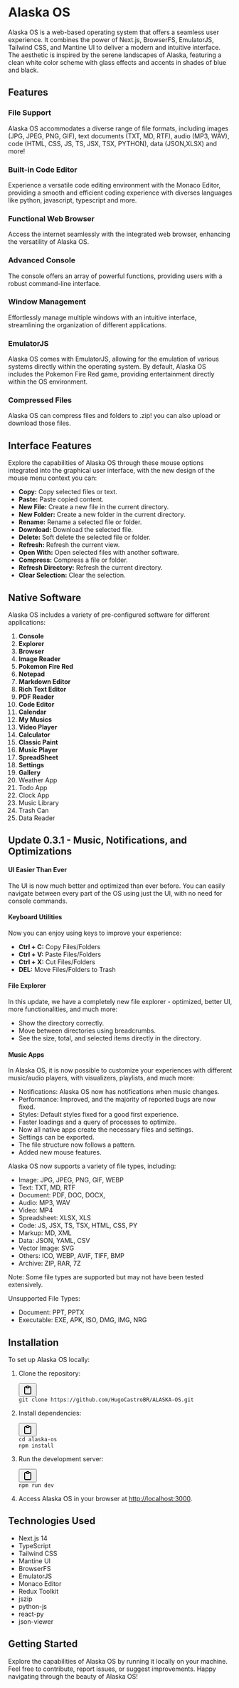 # Alaska OS

Alaska OS is a web-based operating system that offers a seamless user experience. It combines the power of Next.js, BrowserFS, EmulatorJS, Tailwind CSS, and Mantine UI to deliver a modern and intuitive interface. The aesthetic is inspired by the serene landscapes of Alaska, featuring a clean white color scheme with glass effects and accents in shades of blue and black.

## Features

### File Support

Alaska OS accommodates a diverse range of file formats, including images (JPG, JPEG, PNG, GIF), text documents (TXT, MD, RTF), audio (MP3, WAV), code (HTML, CSS, JS, TS, JSX, TSX, PYTHON), data (JSON,XLSX) and more!

### Built-in Code Editor

Experience a versatile code editing environment with the Monaco Editor, providing a smooth and efficient coding experience with diverses languages like python, javascript, typescript and more.

### Functional Web Browser

Access the internet seamlessly with the integrated web browser, enhancing the versatility of Alaska OS.

### Advanced Console

The console offers an array of powerful functions, providing users with a robust command-line interface.

### Window Management

Effortlessly manage multiple windows with an intuitive interface, streamlining the organization of different applications.

### EmulatorJS

Alaska OS comes with EmulatorJS, allowing for the emulation of various systems directly within the operating system. By default, Alaska OS includes the Pokemon Fire Red game, providing entertainment directly within the OS environment.

### Compressed Files

Alaska OS can compress files and folders to .zip! you can also upload or download those files.

## Interface Features

Explore the capabilities of Alaska OS through these mouse options integrated into the graphical user interface, with the new design of the mouse menu context you can:

* **Copy:** Copy selected files or text.
* **Paste:** Paste copied content.
* **New File:** Create a new file in the current directory.
* **New Folder:** Create a new folder in the current directory.
* **Rename:** Rename a selected file or folder.
* **Download:** Download the selected file.
* **Delete:** Soft delete the selected file or folder.
* **Refresh:** Refresh the current view.
* **Open With:** Open selected files with another software.
* **Compress:** Compress a file or  folder.
* **Refresh Directory:** Refresh the current directory.
* **Clear Selection:** Clear the selection.

## Native Software

Alaska OS includes a variety of pre-configured software for different applications:

1. **Console**
2. **Explorer**
3. **Browser**
4. **Image Reader**
5. **Pokemon Fire Red**
6. **Notepad**
7. **Markdown Editor**
8. **Rich Text Editor**
9. **PDF Reader**
10. **Code Editor**
11. **Calendar**
12. **My Musics**
13. **Video Player**
14. **Calculator**
15. **Classic Paint**
16. **Music Player**
17. **SpreadSheet**
18. **Settings**
19. **Gallery**
20. Weather App
21. Todo App
22. Clock App
23. Music Library
24. Trash Can
25. Data Reader


## Update 0.3.1 - Music, Notifications, and Optimizations

#### UI Easier Than Ever

The UI is now much better and optimized than ever before. You can easily navigate between every part of the OS using just the UI, with no need for console commands.

#### Keyboard Utilities

Now you can enjoy using keys to improve your experience:

* **Ctrl + C:** Copy Files/Folders
* **Ctrl + V:** Paste Files/Folders
* **Ctrl + X:** Cut Files/Folders
* **DEL:** Move Files/Folders to Trash

#### File Explorer

In this update, we have a completely new file explorer - optimized, better UI, more functionalities, and much more:

* Show the directory correctly.
* Move between directories using breadcrumbs.
* See the size, total, and selected items directly in the directory.

#### Music Apps

In Alaska OS, it is now possible to customize your experiences with different music/audio players, with visualizers, playlists, and much more:

* Notifications: Alaska OS now has notifications when music changes.
* Performance: Improved, and the majority of reported bugs are now fixed.
* Styles: Default styles fixed for a good first experience.
* Faster loadings and a query of processes to optimize.
* Now all native apps create the necessary files and settings.
* Settings can be exported.
* The file structure now follows a pattern.
* Added new mouse features.

Alaska OS now supports a variety of file types, including:

* Image: JPG, JPEG, PNG, GIF, WEBP
* Text: TXT, MD, RTF
* Document: PDF, DOC, DOCX,
* Audio: MP3, WAV
* Video: MP4
* Spreadsheet: XLSX, XLS
* Code: JS, JSX, TS, TSX, HTML, CSS, PY
* Markup: MD, XML
* Data: JSON, YAML, CSV
* Vector Image: SVG
* Others: ICO, WEBP, AVIF, TIFF, BMP
* Archive: ZIP, RAR, 7Z

Note: Some file types are supported but may not have been tested extensively.

Unsupported File Types:

* Document: PPT, PPTX
* Executable: EXE, APK, ISO, DMG, IMG, NRG

## Installation

To set up Alaska OS locally:

1. Clone the repository:
   <pre><div class="bg-black rounded-md"><div class="flex items-center relative text-gray-200 bg-gray-800 gizmo:dark:bg-token-surface-primary px-4 py-2 text-xs font-sans justify-between rounded-t-md"><span></span><button class="flex ml-auto gizmo:ml-0 gap-1 items-center"><svg width="24" height="24" viewBox="0 0 24 24" fill="none" xmlns="http://www.w3.org/2000/svg" class="icon-sm"><path fill-rule="evenodd" clip-rule="evenodd" d="M12 4C10.8954 4 10 4.89543 10 6H14C14 4.89543 13.1046 4 12 4ZM8.53513 4C9.22675 2.8044 10.5194 2 12 2C13.4806 2 14.7733 2.8044 15.4649 4H17C18.6569 4 20 5.34315 20 7V19C20 20.6569 18.6569 22 17 22H7C5.34315 22 4 20.6569 4 19V7C4 5.34315 5.34315 4 7 4H8.53513ZM8 6H7C6.44772 6 6 6.44772 6 7V19C6 19.5523 6.44772 20 7 20H17C17.5523 20 18 19.5523 18 19V7C18 6.44772 17.5523 6 17 6H16C16 7.10457 15.1046 8 14 8H10C8.89543 8 8 7.10457 8 6Z" fill="currentColor"></path></svg></button></div><div class="p-4 overflow-y-auto"><code class="!whitespace-pre hljs language-bash">git clone https://github.com/HugoCastroBR/ALASKA-OS.git
   </code></div></div></pre>
2. Install dependencies:
   <pre><div class="bg-black rounded-md"><div class="flex items-center relative text-gray-200 bg-gray-800 gizmo:dark:bg-token-surface-primary px-4 py-2 text-xs font-sans justify-between rounded-t-md"><span></span><button class="flex ml-auto gizmo:ml-0 gap-1 items-center"><svg width="24" height="24" viewBox="0 0 24 24" fill="none" xmlns="http://www.w3.org/2000/svg" class="icon-sm"><path fill-rule="evenodd" clip-rule="evenodd" d="M12 4C10.8954 4 10 4.89543 10 6H14C14 4.89543 13.1046 4 12 4ZM8.53513 4C9.22675 2.8044 10.5194 2 12 2C13.4806 2 14.7733 2.8044 15.4649 4H17C18.6569 4 20 5.34315 20 7V19C20 20.6569 18.6569 22 17 22H7C5.34315 22 4 20.6569 4 19V7C4 5.34315 5.34315 4 7 4H8.53513ZM8 6H7C6.44772 6 6 6.44772 6 7V19C6 19.5523 6.44772 20 7 20H17C17.5523 20 18 19.5523 18 19V7C18 6.44772 17.5523 6 17 6H16C16 7.10457 15.1046 8 14 8H10C8.89543 8 8 7.10457 8 6Z" fill="currentColor"></path></svg></button></div><div class="p-4 overflow-y-auto"><code class="!whitespace-pre hljs language-bash">cd alaska-os
   npm install
   </code></div></div></pre>
3. Run the development server:
   <pre><div class="bg-black rounded-md"><div class="flex items-center relative text-gray-200 bg-gray-800 gizmo:dark:bg-token-surface-primary px-4 py-2 text-xs font-sans justify-between rounded-t-md"><span></span><button class="flex ml-auto gizmo:ml-0 gap-1 items-center"><svg width="24" height="24" viewBox="0 0 24 24" fill="none" xmlns="http://www.w3.org/2000/svg" class="icon-sm"><path fill-rule="evenodd" clip-rule="evenodd" d="M12 4C10.8954 4 10 4.89543 10 6H14C14 4.89543 13.1046 4 12 4ZM8.53513 4C9.22675 2.8044 10.5194 2 12 2C13.4806 2 14.7733 2.8044 15.4649 4H17C18.6569 4 20 5.34315 20 7V19C20 20.6569 18.6569 22 17 22H7C5.34315 22 4 20.6569 4 19V7C4 5.34315 5.34315 4 7 4H8.53513ZM8 6H7C6.44772 6 6 6.44772 6 7V19C6 19.5523 6.44772 20 7 20H17C17.5523 20 18 19.5523 18 19V7C18 6.44772 17.5523 6 17 6H16C16 7.10457 15.1046 8 14 8H10C8.89543 8 8 7.10457 8 6Z" fill="currentColor"></path></svg></button></div><div class="p-4 overflow-y-auto"><code class="!whitespace-pre hljs language-bash">npm run dev
   </code></div></div></pre>
4. Access Alaska OS in your browser at [http://localhost:3000](http://localhost:3000/).

## Technologies Used

* Next.js 14
* TypeScript
* Tailwind CSS
* Mantine UI
* BrowserFS
* EmulatorJS
* Monaco Editor
* Redux Toolkit
* jszip
* python-js
* react-py
* json-viewer

## Getting Started

Explore the capabilities of Alaska OS by running it locally on your machine. Feel free to contribute, report issues, or suggest improvements. Happy navigating through the beauty of Alaska OS!
